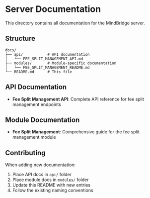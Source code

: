 # Server Documentation

This directory contains all documentation for the MindBridge server.

## Structure

```
docs/
├── api/           # API documentation
│   └── FEE_SPLIT_MANAGEMENT_API.md
├── modules/       # Module-specific documentation
│   └── FEE_SPLIT_MANAGEMENT_README.md
└── README.md      # This file
```

## API Documentation

- **Fee Split Management API**: Complete API reference for fee split management endpoints

## Module Documentation

- **Fee Split Management**: Comprehensive guide for the fee split management module

## Contributing

When adding new documentation:
1. Place API docs in `api/` folder
2. Place module docs in `modules/` folder
3. Update this README with new entries
4. Follow the existing naming conventions 